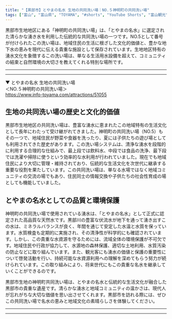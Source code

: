 ```yaml
---
title: "【黒部市】とやまの名水 生地の共同洗い場｜NO.５神明町の共同洗い場"
tags: ["富山", "富山県", "TOYAMA", "#shorts", "YouTube Shorts", "富山観光", "富山旅行", "北陸観光", "黒部市", "宇奈月温泉", "県東部", "富山県の観光スポット", "富山県でおすすめの場所", "富山県の見どころ"]
---
```


黒部市生地地区にある「神明町の共同洗い場」は、「とやまの名水」に選定された清らかな湧き水を利用した伝統的な共同洗い場の一つです。NO.5として番号が付けられたこの洗い場は、地域住民の生活に根ざした文化的価値と、豊かな地下水の恵みを現代に伝える貴重な施設として保存されています。生地地区特有の湧水文化を象徴するこの洗い場は、単なる生活用水設備を超えて、コミュニティの結束と自然環境の大切さを教えてくれる特別な場所です。

---

<!-- 🎥 YouTube動画埋め込み -->
<!-- No YouTube URL provided -->

---

▼ とやまの名水 生地の共同洗い場<br />
＜NO.５神明町の共同洗い場＞<br />
https://www.info-toyama.com/attractions/51055

## 生地の共同洗い場の歴史と文化的価値

黒部市生地地区の共同洗い場は、豊富な湧水に恵まれたこの地域特有の生活文化として長年にわたって受け継がれてきました。神明町の共同洗い場（NO.5）もその一つで、地域住民が野菜や食器を洗ったり、夏には子供たちの遊び場としても利用されてきた歴史があります。この洗い場システムは、清浄な湧水を段階的に利用する合理的な仕組みで、最上段では飲料水、中段では食品の洗浄、最下段では洗濯や掃除に使うという効率的な水利用が行われていました。現在でも地域住民により大切に管理・維持されており、伝統的な生活文化を次世代に継承する重要な役割を果たしています。この共同洗い場は、単なる水場ではなく地域コミュニティの交流の場でもあり、住民同士の情報交換や子供たちの社会性育成の場としても機能していました。

## とやまの名水としての品質と環境保護

神明町の共同洗い場で使用されている湧水は、「とやまの名水」として正式に認定された高品質な天然水です。黒部川の豊富な伏流水が地下を通って湧き出すこの水は、ミネラルバランスが良く、年間を通じて安定した水温と水質を保っています。水質検査も定期的に実施され、その清浄性が科学的にも確認されています。しかし、この貴重な水資源を守るためには、流域全体の環境保護が不可欠です。地域住民や行政が協力して、水源地の森林保護、適切な土地利用、水質汚染の防止などに取り組んでいます。また、観光客にも湧水の価値と保護の重要性について啓発活動を行い、持続可能な水資源利用への理解を深めてもらう努力が続けられています。この取り組みにより、将来世代にもこの貴重な名水を継承していくことができるのです。

黒部市生地の神明町共同洗い場は、とやまの名水と伝統的な生活文化が融合した黒部市の貴重な遺産です。清らかな湧水と地域コミュニティの温かさは、現代人が忘れがちな大切な価値を思い出させてくれます。黒部市を訪れる際には、ぜひこの共同洗い場で名水の恵みと地域文化の素晴らしさを体験してください。

---

<!-- 🗺 Googleマップ（自動表示: page.tsxで地域名から自動生成） -->

<!-- 📍 宿泊リンク（自動表示: page.tsxで地域別リンクを自動生成）
     - タイトルから地域名を抽出
     - JTB / 楽天トラベル / じゃらん / 一休.com 対応
     - 環境変数でプロバイダー切替可能
-->

<!-- 📚 関連記事（自動表示: page.tsxで同カテゴリから2件自動選択） -->

<!-- 🏷️ タグ（自動表示: page.tsxで記事最下部に自動配置） -->

---

<!--
【記事文字数ルール】
- 基本文字数: 最低1000文字以上
- 推奨文字数: 1000〜1500文字（スマホ読みやすさ最優先）
- 上限なし: 情報量的に必要な場合は1500文字や2000文字を超えても良い
- 判断基準: 読者にとって価値ある情報を過不足なく提供できる文字数

【記事構成の最終形】
1. タイトル・動画・本文
2. まとめ
3. Googleマップ（見出しなし、マップのみ自動表示）
4. **宿泊リンク（地域別自動生成）** ← 2025年10月7日追加
5. 関連記事（H3、同カテゴリから2件自動選択）
6. タグ（記事最下部に自動表示）
7. ナビゲーションボタン

【宿泊リンクシステム仕様】
- タイトルから地域名を自動抽出（【〇〇市】形式優先）
- 北陸地方地域辞書: 富山/石川/福井の主要都市対応
- 対応プロバイダー: JTB（既定）/ 楽天トラベル / じゃらん / 一休.com
- 環境変数で切替: NEXT_PUBLIC_DEFAULT_TRAVEL_PROVIDER
- URLテンプレート: 地域名自動エンコード + アフィリエイトID挿入
- 配置位置: Googleマップ直後、関連記事より前

【自動生成セクション】
※以下はpage.tsxで自動生成されるため、記事本文には含めない
- Googleマップ: タイトル【】内の地域名から生成
- 宿泊リンク: 地域名抽出 → Deeplink生成 → スタイル適用
- 関連記事: 同カテゴリから2件を自動選択・リンク化
- タグ: 記事データから最下部に自動配置

【削除済みセクション】
※アクセス方法・周辺情報・公式リンクセクションは不要（2025年10月5日削除）

【AdSense・アフィリエイト】
- Google AdSense: 全ページ自動読み込み（layout.tsx）
- アフィリエイトスクリプト: AffilScript（layout.tsx）
- data-affil属性での動的リンク変換機能あり（現在は宿泊リンクで代替）

【最終更新】2025年10月7日 - 地域別宿泊リンク自動生成システム実装
-->
